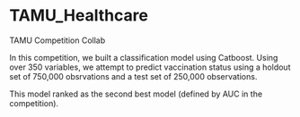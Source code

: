 # TAMU_Healthcare
TAMU Competition Collab

In this competition, we built a classification model using Catboost. Using over 350 variables, we attempt to predict vaccination status using a holdout set of 750,000 obsrvations and a test set of 250,000 observations. 


This model ranked as the second best model (defined by AUC in the competition).

